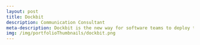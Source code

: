 ```yaml
---
layout: post
title: Dockbit
description: Communication Consultant
meta-description: Dockbit is the new way for software teams to deploy together. I work with them to ensure their communications are on point.
img: /img/portfolioThumbnails/dockbit.png
---
```


 